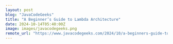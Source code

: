 ```yaml
---
layout: post
blog: "JavaCodeGeeks"
title: "A Beginner’s Guide to Lambda Architecture"
date: 2024-10-14T05:40:00Z
image: images/javacodegeeks.png
remote_url: "https://www.javacodegeeks.com/2024/10/a-beginners-guide-to-lambda-architecture.html"
---
```

